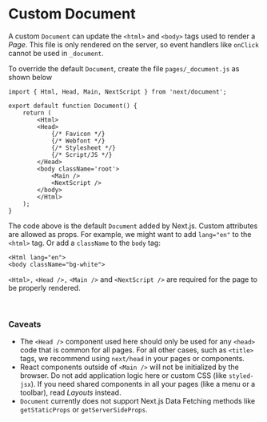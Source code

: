 # Custom Document

A custom `Document` can update the `<html>` and `<body>` tags used to render a _Page_. This file is only rendered on the server, so event handlers like `onClick` cannot be used in `_document`.

To override the default `Document`, create the file `pages/_document.js` as shown below

    import { Html, Head, Main, NextScript } from 'next/document';

    export default function Document() {
        return (
            <Html>
            <Head>
                {/* Favicon */}
                {/* Webfont */}
                {/* Stylesheet */}
                {/* Script/JS */}
            </Head>
            <body className='root'>
                <Main />
                <NextScript />
            </body>
            </Html>
        );
    }

The code above is the default `Document` added by Next.js. Custom attributes are allowed as props. For example, we might want to add `lang="en"` to the `<html>` tag. Or add a `className` to the `body` tag:

    <Html lang="en">
    <body className="bg-white">

`<Html>,` `<Head />,` `<Main />` and `<NextScript />` are required for the page to be properly rendered.

<br>

### Caveats

- The `<Head />` component used here should only be used for any `<head>` code that is common for all pages. For all other cases, such as `<title>` tags, we recommend using `next/head` in your pages or components.
- React components outside of `<Main />` will not be initialized by the browser. Do not add application logic here or custom CSS (like `styled-jsx`). If you need shared components in all your pages (like a menu or a toolbar), read _Layouts_ instead.
- `Document` currently does not support Next.js Data Fetching methods like `getStaticProps` or `getServerSideProps`.
